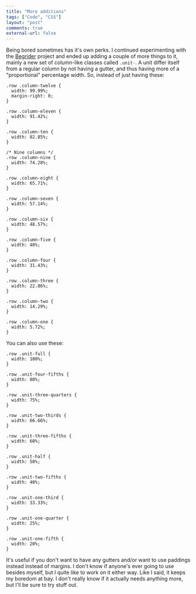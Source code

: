 ```yaml
---
title: "More additions"
tags: ["Code", "CSS"]
layout: "post"
comments: true
external-url: false
---
```


Being bored sometimes has it's own perks. I continued experimenting with the [Begrider](/projects/begrider/) project and ended up adding a couple of more things to it, mainly a new set of column-like classes called `.unit-`. A unit differ itself from a regular column by not having a gutter, and thus having more of a "proportional" percentage width. So, instead of just having these:

    .row .column-twelve {
      width: 99.99%;
      margin-right: 0;
    }

    .row .column-eleven {
      width: 91.42%;
    }

    .row .column-ten {
      width: 82.85%;
    }

    /* Nine columns */
    .row .column-nine {
      width: 74.28%;
    }

    .row .column-eight {
      width: 65.71%;
    }
    
    .row .column-seven {
      width: 57.14%;
    }

    .row .column-six {
      width: 48.57%;
    }

    .row .column-five {
      width: 40%;
    }

    .row .column-four {
      width: 31.43%;
    }

    .row .column-three {
      width: 22.86%;
    }

    .row .column-two {
      width: 14.29%;
    }

    .row .column-one {
      width: 5.72%;
    }

You can also use these:

    .row .unit-full {
      width: 100%;
    }

    .row .unit-four-fifths {
      width: 80%;
    }

    .row .unit-three-quarters {
      width: 75%;
    }

    .row .unit-two-thirds {
      width: 66.66%;
    }

    .row .unit-three-fifths {
      width: 60%;
    }

    .row .unit-half {
      width: 50%;
    }

    .row .unit-two-fifths {
      width: 40%;
    }

    .row .unit-one-third {
      width: 33.33%;
    }

    .row .unit-one-quarter {
      width: 25%;
    }

    .row .unit-one-fifth {
      width: 20%;
    }

It's useful if you don't want to have any gutters and/or want to use paddings instead instead of margins. I don't know if anyone's ever going to use besides myself, but I quite like to work on it either way. Like I said, it keeps my boredom at bay. I don't really know if it actually needs anything more, but I'll be sure to try stuff out.
